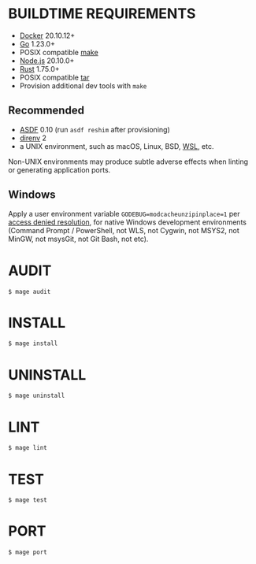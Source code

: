 # BUILDTIME REQUIREMENTS

* [Docker](https://www.docker.com/) 20.10.12+
* [Go](https://go.dev/) 1.23.0+
* POSIX compatible [make](https://pubs.opengroup.org/onlinepubs/9699919799/utilities/make.html)
* [Node.js](https://nodejs.org/en) 20.10.0+
* [Rust](https://www.rust-lang.org/) 1.75.0+
* POSIX compatible [tar](https://pubs.opengroup.org/onlinepubs/7908799/xcu/tar.html)
* Provision additional dev tools with `make`

## Recommended

* [ASDF](https://asdf-vm.com/) 0.10 (run `asdf reshim` after provisioning)
* [direnv](https://direnv.net/) 2
* a UNIX environment, such as macOS, Linux, BSD, [WSL](https://learn.microsoft.com/en-us/windows/wsl/), etc.

Non-UNIX environments may produce subtle adverse effects when linting or generating application ports.

## Windows

Apply a user environment variable `GODEBUG=modcacheunzipinplace=1` per [access denied resolution](https://github.com/golang/go/wiki/Modules/e93463d3e853031af84204dc5d3e2a9a710a7607#go-115), for native Windows development environments (Command Prompt / PowerShell, not WLS, not Cygwin, not MSYS2, not MinGW, not msysGit, not Git Bash, not etc).

# AUDIT

```console
$ mage audit
```

# INSTALL

```console
$ mage install
```

# UNINSTALL

```console
$ mage uninstall
```

# LINT

```console
$ mage lint
```

# TEST

```console
$ mage test
```

# PORT

```console
$ mage port
```
